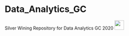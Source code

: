 # Data_Analytics_GC
Silver Wining Repository for Data Analytics GC 2020 
<img src="https://5.imimg.com/data5/PE/PT/MY-4859558/silver-medals-500x500.jpg" width ="30" height = "30">
